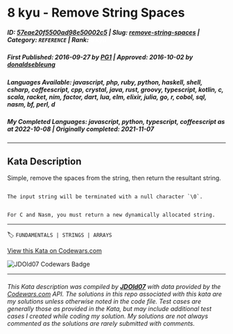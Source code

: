 # 8 kyu - Remove String Spaces

##### **ID**: [57eae20f5500ad98e50002c5](https://www.codewars.com/kata/57eae20f5500ad98e50002c5) | **Slug**: [remove-string-spaces](https://www.codewars.com/kata/57eae20f5500ad98e50002c5) | **Category**: `REFERENCE` | **Rank**: <span style="color:white">8 kyu</span>

##### **First Published**: 2016-09-27 ***by*** [PG1](https://www.codewars.com/users/PG1) | **Approved**: 2016-10-02 ***by*** [donaldsebleung](https://www.codewars.com/users/donaldsebleung)

##### **Languages Available**: javascript, php, ruby, python, haskell, shell, csharp, coffeescript, cpp, crystal, java, rust, groovy, typescript, kotlin, c, scala, racket, nim, factor, dart, lua, elm, elixir, julia, go, r, cobol, sql, nasm, bf, perl, d

##### **My Completed Languages**: javascript, python, typescript, coffeescript ***as at*** 2022-10-08 | **Originally completed**: 2021-11-07

---

## Kata Description


Simple, remove the spaces from the string, then return the resultant string.



~~~if:bf

The input string will be terminated with a null character `\0`.

~~~

~~~if:c,nasm

For C and Nasm, you must return a new dynamically allocated string.

~~~



---


🏷 `FUNDAMENTALS | STRINGS | ARRAYS`


[View this Kata on Codewars.com](https://www.codewars.com/kata/57eae20f5500ad98e50002c5)

![](https://www.codewars.com/users/jdold07/badges/large "JDOld07 Codewars Badge")

---

###### *This Kata description was compiled by [**JDOld07**](https://tpstech.dev) with data provided by the [Codewars.com](https://www.codewars.com) API.  The solutions in this repo associated with this kata are my solutions unless otherwise noted in the code file.  Test cases are generally those as provided in the Kata, but may include additional test cases I created while coding my solution.  My solutions are not always commented as the solutions are rarely submitted with comments.*
